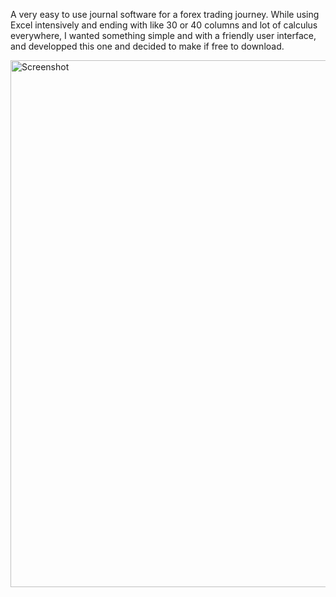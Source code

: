 A very easy to use journal software for a forex trading journey.
While using Excel intensively and ending with like 30 or 40 columns and lot of calculus everywhere, I wanted something simple and with a friendly user interface, and developped this one and decided to make if free to download.

<img width="1478" height="843" alt="Screenshot" src="https://github.com/user-attachments/assets/c2ccc871-b927-4cbc-834f-aae51cf2154c" />
